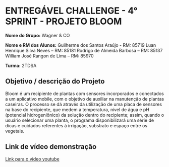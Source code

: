 # ENTREGÁVEL CHALLENGE - 4° SPRINT - PROJETO BLOOM

**Nome do Grupo:**  Wagner & CO

**Nome e RM dos Alunos:**
    Guilherme dos Santos Araújo - RM: 85719
    Luan Henrique Silva Neves – RM: 85181
    Rodrigo de Almeida Barbosa – RM: 85137
    William José Rangon de Lima – RM: 85970

**Turma:** 2TDSA

## Objetivo / descrição do Projeto

Bloom é um recipiente de plantas com sensores incorporados e conectados a um aplicativo mobile, com o objetivo de auxiliar na manutenção de plantas caseiras. 
O processo se dá através da utilização de uma placa de sensores na base do recipiente, que medem a temperatura, nível de água e pH (potencial hidrogeniônico) da solução dentro do recipiente; assim, quando o usuário selecionar uma planta, o programa disponibilizará uma série de dicas e cuidados referentes à irrigação, substrato e espaço entre os vegetais. 

## Link de vídeo demonstração

[Link para o video youtube](https://www.youtube.com)
